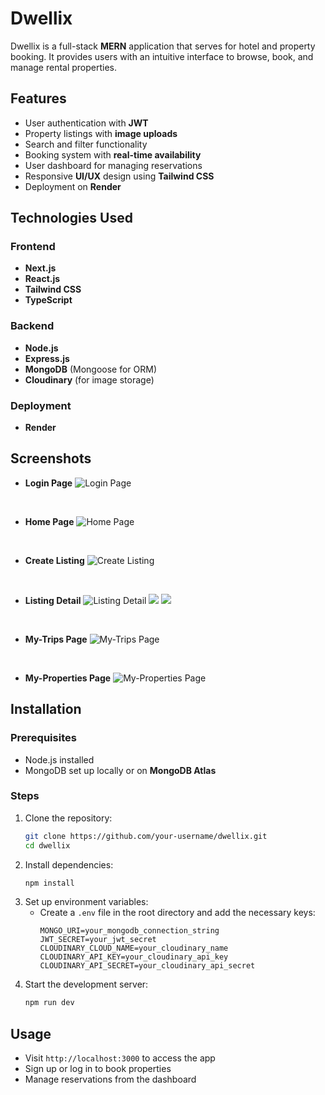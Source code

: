 # Dwellix

Dwellix is a full-stack **MERN** application that serves for hotel and property booking. It provides users with an intuitive interface to browse, book, and manage rental properties.

## Features

- User authentication with **JWT**
- Property listings with **image uploads**
- Search and filter functionality
- Booking system with **real-time availability**
- User dashboard for managing reservations
- Responsive **UI/UX** design using **Tailwind CSS**
- Deployment on **Render**

## Technologies Used

### Frontend
- **Next.js**
- **React.js**
- **Tailwind CSS**
- **TypeScript**

### Backend
- **Node.js**
- **Express.js**
- **MongoDB** (Mongoose for ORM)
- **Cloudinary** (for image storage)

### Deployment
- **Render** 

## Screenshots
- **Login Page** 
![Login Page](https://res.cloudinary.com/dkk2rer7z/image/upload/v1740574001/samples/Screenshot_2025-02-26_180828_l5ucqz.png)

<br>

- **Home Page** 
![Home Page](https://res.cloudinary.com/dkk2rer7z/image/upload/v1740573906/samples/Screenshot_2025-02-26_180500_bhna8f.png)

<br>

- **Create Listing** 
![Create Listing](https://res.cloudinary.com/dkk2rer7z/image/upload/v1740573939/samples/Screenshot_2025-02-26_180634_zm6i2a.png)

<br>

- **Listing Detail** 
![Listing Detail](https://res.cloudinary.com/dkk2rer7z/image/upload/v1740573958/samples/Screenshot_2025-02-26_180710_gsobrb.png)
![](https://res.cloudinary.com/dkk2rer7z/image/upload/v1740573958/samples/Screenshot_2025-02-26_180728_hk7iym.png)
![](https://res.cloudinary.com/dkk2rer7z/image/upload/v1740573958/samples/Screenshot_2025-02-26_180744_bpo3rh.png)

<br>

- **My-Trips Page** 
![My-Trips Page](https://res.cloudinary.com/dkk2rer7z/image/upload/v1740573939/samples/Screenshot_2025-02-26_180611_xkoxdt.png)

<br>

- **My-Properties Page** 
![My-Properties Page](https://res.cloudinary.com/dkk2rer7z/image/upload/v1740573939/samples/Screenshot_2025-02-26_180611_xkoxdt.png)

## Installation

### Prerequisites
- Node.js installed
- MongoDB set up locally or on **MongoDB Atlas**

### Steps
1. Clone the repository:
   ```bash
   git clone https://github.com/your-username/dwellix.git
   cd dwellix
   ```
2. Install dependencies:
   ```bash
   npm install
   ```
3. Set up environment variables:
   - Create a `.env` file in the root directory and add the necessary keys:
     ```plaintext
     MONGO_URI=your_mongodb_connection_string
     JWT_SECRET=your_jwt_secret
     CLOUDINARY_CLOUD_NAME=your_cloudinary_name
     CLOUDINARY_API_KEY=your_cloudinary_api_key
     CLOUDINARY_API_SECRET=your_cloudinary_api_secret
     ```
4. Start the development server:
   ```bash
   npm run dev
   ```

## Usage
- Visit `http://localhost:3000` to access the app
- Sign up or log in to book properties
- Manage reservations from the dashboard



